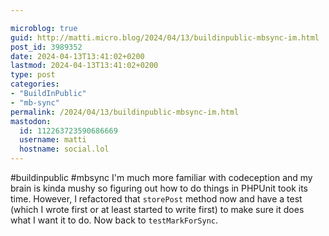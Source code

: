 ```yaml
---

microblog: true
guid: http://matti.micro.blog/2024/04/13/buildinpublic-mbsync-im.html
post_id: 3989352
date: 2024-04-13T13:41:02+0200
lastmod: 2024-04-13T13:41:02+0200
type: post
categories:
- "BuildInPublic"
- "mb-sync"
permalink: /2024/04/13/buildinpublic-mbsync-im.html
mastodon:
  id: 112263723590686669
  username: matti
  hostname: social.lol
---
```

#buildinpublic #mbsync I'm much more familiar with codeception and my brain is kinda mushy so figuring out how to do things in PHPUnit took its time. However, I refactored that `storePost` method now and have a test (which I wrote first or at least started to write first) to make sure it does what I want it to do. Now back to `testMarkForSync`.

